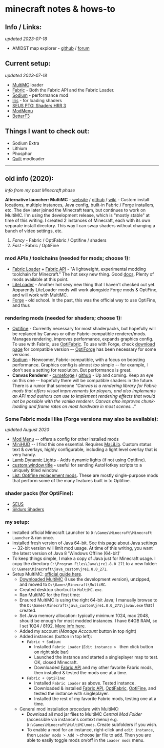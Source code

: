 # minecraft notes & hows-to

## Info / Links:
*updated 2023-07-18*
- AMIDST map explorer - [github](https://github.com/toolbox4minecraft/amidst#amidst) / [forum](https://www.minecraftforum.net/forums/mapping-and-modding-java-edition/minecraft-tools/2970854-amidst-map-explorer-for-minecraft-1-14-and-later)


## Current setup:
*updated 2023-07-18*
  - [MultiMC] loader
  - [Fabric] - Both the Fabric API and the Fabric Loader.
  - [Sodium] - performance mod
  - [Iris] - for loading shaders
  - [SEUS PTGI Shaders HRR 3](https://www.patreon.com/posts/download-seus-3-60268558)
  - [ModMenu]
  - [BetterF3]


## Things I want to check out:
  - Sodium Extra
  - Lithium
  - Phosphor
  - [Quilt] modloader

<!-- Page Links ---------->

[MultiMC]: https://multimc.org/
[Fabric]: https://fabricmc.net/
[Sodium]: https://modrinth.com/mod/sodium
[Iris]: https://irisshaders.dev/
[Amidst]: https://github.com/toolbox4minecraft/amidst
[SEUS]: https://www.patreon.com/sonicether
[Quilt]: https://quiltmc.org/en/
[ModMenu]: https://modrinth.com/mod/modmenu
[BetterF3]: https://modrinth.com/mod/modmenu
[Sodium Extra]: https://modrinth.com/mod/sodium-extra
[Dynamic FPS]: https://modrinth.com/mod/dynamic-fps
 





___
## old info (2020):
*info from my past Minecraft phase*

**Alternative launcher: MultiMC** - [website](https://multimc.org/) / [github](https://github.com/MultiMC/MultiMC5) / [wiki](https://github.com/MultiMC/MultiMC5/wiki) - Custom install locations, multiple instances, Java config, built-in Fabric / Forge installers, etc.   The dev later joined the Minecraft team, but continues to work on MultiMC.  I'm using the development release, which is "mostly stable" at time of this writing. I created 2 instances of Minecraft, each with its own separate install directory.  This way I can swap shaders without changing a bunch of video settings, etc.
1. *Fancy* - Fabric / OptiFabric / Optifine / shaders
2. *Fast* - Fabric / OptiFine

### mod APIs / toolchains (needed for mods; choose 1):
- [Fabric Loader](https://fabricmc.net/) + 
  [Fabric API](https://www.curseforge.com/minecraft/mc-mods/fabric-api) - "A lightweight, experimental modding toolchain for Minecraft." The hot sexy new thing. Good [docs](https://fabricmc.net/wiki/doku.php). Plenty of mods available at this point.
- [LiteLoader](http://www.liteloader.com/) - Another hot sexy new thing that I haven't checked out yet. Apparently LiteLoader mods will work alongside Forge mods & OptiFine, and will work with MultiMC.
- [Forge](https://forums.minecraftforge.net/) - old school. In the past, this was the official way to use OptiFine, and thus 

### rendering mods (needed for shaders; choose 1):
- [Optifine](https://optifine.net) - Currently necessary for most shaderpacks, but hopefully will be replaced by Canvas or other Fabric-compatible renderer/mods.  Manages rendering, improves performance, expands graphics config. To use with Fabric, use [OptiFabric](https://www.curseforge.com/minecraft/mc-mods/optifabric).  To use with Forge, check [download page](https://optifine.net/downloads) for compatible version -- [OptiForge](https://www.curseforge.com/minecraft/mc-mods/optiforge) has been necessary for some versions.
- [Sodium]() - Newcomer, Fabric-compatible, with a focus on boosting performance.  Graphics config is almost _too_ simple -- for example, I don't see a setting for resolution.  But performance is great.
- **Canvas Renderer** - [curseforge](https://www.curseforge.com/minecraft/mc-mods/canvas-renderer) / [github](https://github.com/grondag/canvas) - Up and coming.  Keep an eye on this one -- hopefully there will be compatible shaders in the future.  There is a rumor that someone  *"Canvas is a rendering library for Fabric mods that offers visual improvements for players, and also implements an API mod authors can use to implement rendering effects that would not be possible with the vanilla renderer. Canvas also improves chunk-loading and frame rates on most hardware in most scenes..."*

### Some Fabric mods I like (Forge versions may also be available):
*updated August 2020*
- [Mod Menu](https://www.curseforge.com/minecraft/mc-mods/modmenu) -- offers a config for other installed mods
- [MiniHUD](https://www.curseforge.com/minecraft/mc-mods/minihud) -- I find this one essential.  Requires [MaLiLib](https://www.curseforge.com/minecraft/mc-mods/malilib).  Custom status text & overlays, highly configurable, including a light level overlay that is very handy. 
- [Lamb Dynamic Lights](https://www.curseforge.com/minecraft/mc-mods/lambdynamiclights) - Adds dynamic lights (if not using Optifine).
- [custom window title](https://www.curseforge.com/minecraft/mc-mods/custom-window-title) - useful for sending AutoHotkey scripts to a uniquely titled window.
- [List: Optifine replacement mods](https://gist.github.com/LambdAurora/1f6a4a99af374ce500f250c6b42e8754).  These are mostly single-purpose mods that perform some of the many features built in to Optifine.

### shader packs (for OptiFine):
- [SEUS](https://www.sonicether.com/seus/)
- [Sildurs Shaders](https://sildurs-shaders.github.io)

### my setup:
- Installed official Minecraft Launcher to `D:\Games\Minecraft\Minecraft Launcher` & ran once.
- Installed fresh version of [Java 64-bit](https://www.java.com/en/download/manual.jsp).  See [this page about Java settings](https://github.com/MultiMC/MultiMC5/wiki/Java-settings) -- 32-bit version will limit mod usage.  At time of this writing, you want the latest version of Java 8 'Windows Offline (64-bit)'
- To keep things simple, I make a copy of Java just for Minecraft usage.  I copy the directory `C:\Program Files\Java\jre1.8.0_271` to a new folder: `D:\Games\Minecraft\java_custom\jre1.8.0_271`.
- Setup MultiMC: [official guide here](https://github.com/MultiMC/MultiMC5/wiki/Getting-Started).
  - [Downloaded MultiMC](https://multimc.org/#Download) (I use the development version), unzipped, and moved to `D:\Games\Minecraft\MultiMC`.  
  - Created desktop shortcut to `MultiMC.exe`.
  - Ran MultiMC for the first time:
  - Ensured MultiMC is using the right 64-bit Java; I manually browse to the `D:\Games\Minecraft\java_custom\jre1.8.0_271\javaw.exe` that I created.
  - Set Java memory allocation: typically minimum 1024, max 2048, should be enough for most modded instances. I have 64GB RAM, so I set 1024 / 8192. [More info here](https://github.com/MultiMC/MultiMC5/wiki/Increasing-Java%27s-memory-allocation).
  - Added my account (*Manage Acccount* button in top right)
  - Added instances (button in top left):
    - `Fabric + Sodium`:
      - Installed `Fabric Loader` (`Edit instance > ` then click button on right side bar)
      - Launched the instance and started a singleplayer map to test. OK, closed Minecraft.
      - Downloaded [Fabric API](https://www.curseforge.com/minecraft/mc-mods/fabric-api/files/all) and my other favorite Fabric mods, then installed & tested the mods one at a time.
    - `Fabric + OptiFine`:
      - Installed `Fabric Loader` as above.  Tested instance.
      - Downloaded & installed [Fabric API](https://www.curseforge.com/minecraft/mc-mods/fabric-api/files/all), [OptiFabric](https://www.curseforge.com/minecraft/mc-mods/optifabric), [OptiFine](https://optifine.net/home), and tested the instance with singleplayer.
      - Installed the rest of my favorite Fabric mods, testing one at a time.
  - General mod installation procedure with MultiMC:
    - Download all mod jar files to MultiMC *Central Mod Folder* (accessible via instance's context menu) e.g. `D:\Games\Minecraft\MultiMC\mods`. Create subfolders if you wish.
    - To enable a mod for an instance, right-click and `edit instance`, then `Loader mods > Add >` choose jar file to add.  Then you are able to easily toggle mods on/off in the `Loader mods` menu.

